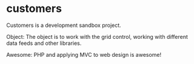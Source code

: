 # customers
Customers is a development sandbox project.  

Object:
  The object is to work with the grid control, working with different data feeds and other libraries.
  
Awesome:
  PHP and applying MVC to web design is awesome! 

